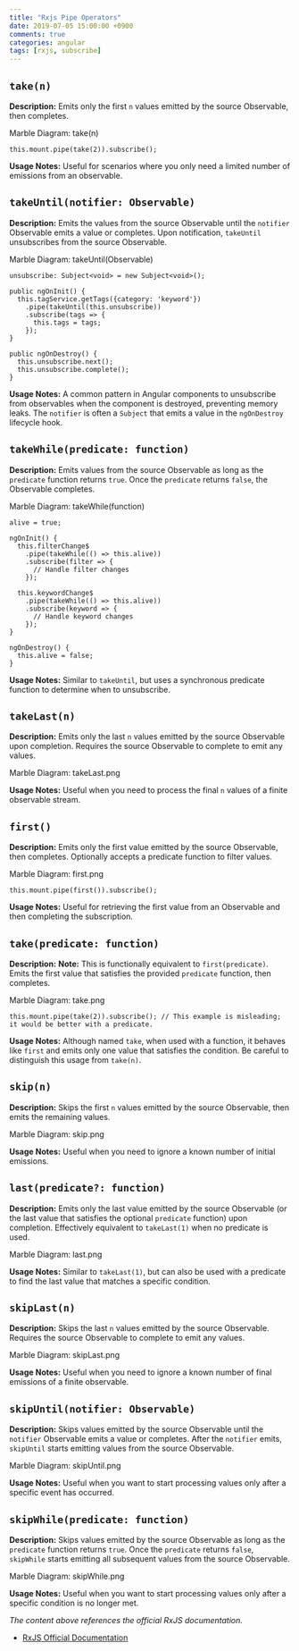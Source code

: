 ```yaml
---
title: "Rxjs Pipe Operators"
date: 2019-07-05 15:00:00 +0900
comments: true
categories: angular
tags: [rxjs, subscribe]
---
```



## `take(n)`

**Description:** Emits only the first `n` values emitted by the source Observable, then completes.

[](http://img1.daumcdn.net/thumb/R1920x0/?fname=http%3A%2F%2Fcfile30.uf.tistory.com%2Fimage%2F997D983359BA8B6804950D)

Marble Diagram: take(n)

```tsx
this.mount.pipe(take(2)).subscribe();
```

**Usage Notes:**  Useful for scenarios where you only need a limited number of emissions from an observable.

## `takeUntil(notifier: Observable)`

**Description:** Emits the values from the source Observable until the `notifier` Observable emits a value or completes.  Upon notification, `takeUntil` unsubscribes from the source Observable.

[](http://img1.daumcdn.net/thumb/R1920x0/?fname=http%3A%2F%2Fcfile3.uf.tistory.com%2Fimage%2F99591B3359BB22561F61F7)

Marble Diagram: takeUntil(Observable)

```tsx
unsubscribe: Subject<void> = new Subject<void>();

public ngOnInit() {
  this.tagService.getTags({category: 'keyword'})
    .pipe(takeUntil(this.unsubscribe))
    .subscribe(tags => {
      this.tags = tags;
    });
}

public ngOnDestroy() {
  this.unsubscribe.next();
  this.unsubscribe.complete();
}
```

**Usage Notes:** A common pattern in Angular components to unsubscribe from observables when the component is destroyed, preventing memory leaks.  The `notifier` is often a `Subject` that emits a value in the `ngOnDestroy` lifecycle hook.

## `takeWhile(predicate: function)`

**Description:** Emits values from the source Observable as long as the `predicate` function returns `true`.  Once the `predicate` returns `false`, the Observable completes.

[](http://img1.daumcdn.net/thumb/R1920x0/?fname=http%3A%2F%2Fcfile9.uf.tistory.com%2Fimage%2F99F6553359BA8BA230F5B0)

Marble Diagram: takeWhile(function)

```tsx
alive = true;

ngOnInit() {
  this.filterChange$
    .pipe(takeWhile(() => this.alive))
    .subscribe(filter => {
      // Handle filter changes
    });

  this.keywordChange$
    .pipe(takeWhile(() => this.alive))
    .subscribe(keyword => {
      // Handle keyword changes
    });
}

ngOnDestroy() {
  this.alive = false;
}
```

**Usage Notes:** Similar to `takeUntil`, but uses a synchronous predicate function to determine when to unsubscribe.

## `takeLast(n)`

**Description:** Emits only the last `n` values emitted by the source Observable upon completion. Requires the source Observable to complete to emit any values.

[](https://rxjs-dev.firebaseapp.com/assets/images/marble-diagrams/takeLast.png)

Marble Diagram: takeLast.png

**Usage Notes:**  Useful when you need to process the final `n` values of a finite observable stream.

## `first()`

**Description:** Emits only the first value emitted by the source Observable, then completes.  Optionally accepts a predicate function to filter values.

[](https://rxjs-dev.firebaseapp.com/assets/images/marble-diagrams/first.png)

Marble Diagram: first.png

```tsx
this.mount.pipe(first()).subscribe();
```

**Usage Notes:**  Useful for retrieving the first value from an Observable and then completing the subscription.

## `take(predicate: function)`

**Description:** **Note:** This is functionally equivalent to `first(predicate)`. Emits the first value that satisfies the provided `predicate` function, then completes.

[](https://rxjs-dev.firebaseapp.com/assets/images/marble-diagrams/take.png)

Marble Diagram: take.png

```tsx
this.mount.pipe(take(2)).subscribe(); // This example is misleading; it would be better with a predicate.
```

**Usage Notes:** Although named `take`, when used with a function, it behaves like `first` and emits only one value that satisfies the condition. Be careful to distinguish this usage from `take(n)`.

## `skip(n)`

**Description:** Skips the first `n` values emitted by the source Observable, then emits the remaining values.

[](https://rxjs-dev.firebaseapp.com/assets/images/marble-diagrams/skip.png)

Marble Diagram: skip.png

**Usage Notes:**  Useful when you need to ignore a known number of initial emissions.

## `last(predicate?: function)`

**Description:** Emits only the last value emitted by the source Observable (or the last value that satisfies the optional `predicate` function) upon completion.  Effectively equivalent to `takeLast(1)` when no predicate is used.

[](https://rxjs-dev.firebaseapp.com/assets/images/marble-diagrams/last.png)

Marble Diagram: last.png

**Usage Notes:** Similar to `takeLast(1)`, but can also be used with a predicate to find the last value that matches a specific condition.

## `skipLast(n)`

**Description:** Skips the last `n` values emitted by the source Observable.  Requires the source Observable to complete to emit any values.

[](https://rxjs-dev.firebaseapp.com/assets/images/marble-diagrams/skipLast.png)

Marble Diagram: skipLast.png

**Usage Notes:**  Useful when you need to ignore a known number of final emissions of a finite observable.

## `skipUntil(notifier: Observable)`

**Description:** Skips values emitted by the source Observable until the `notifier` Observable emits a value or completes.  After the `notifier` emits, `skipUntil` starts emitting values from the source Observable.

[](https://rxjs-dev.firebaseapp.com/assets/images/marble-diagrams/skipUntil.png)

Marble Diagram: skipUntil.png

**Usage Notes:**  Useful when you want to start processing values only after a specific event has occurred.

## `skipWhile(predicate: function)`

**Description:** Skips values emitted by the source Observable as long as the `predicate` function returns `true`.  Once the `predicate` returns `false`, `skipWhile` starts emitting all subsequent values from the source Observable.

[](https://rxjs-dev.firebaseapp.com/assets/images/marble-diagrams/skipWhile.png)

Marble Diagram: skipWhile.png

**Usage Notes:** Useful when you want to start processing values only after a specific condition is no longer met.

*The content above references the official RxJS documentation.*

- [RxJS Official Documentation](https://rxjs-dev.firebaseapp.com/api/operators)
